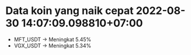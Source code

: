 # Data koin yang naik cepat 2022-08-30 14:07:09.098810+07:00

* MFT_USDT -> Meningkat 5.45%
* VGX_USDT -> Meningkat 5.34%
